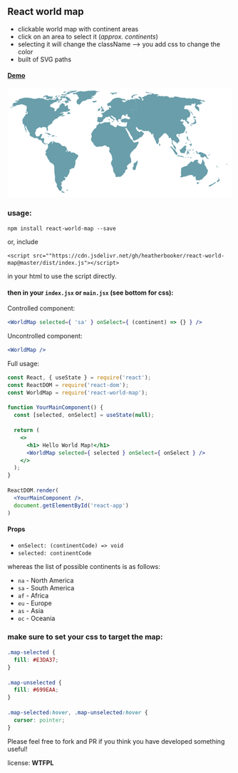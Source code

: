 ## React world map

- clickable world map with continent areas
- click on an area to select it (_approx. continents_)
- selecting it will change the className --> you add css to change the color
- built of SVG paths

#### [Demo](https://heatherbooker.github.io/react-world-map/)

![gif of map being clicked and changing colour](./docs/map-being-clicked.gif)

### usage:
```
npm install react-world-map --save
```
or, include
```
<script src=""https://cdn.jsdelivr.net/gh/heatherbooker/react-world-map@master/dist/index.js"></script>
```
in your html to use the script directly.

#### then in your `index.jsx` or `main.jsx` (see bottom for css):

Controlled component:
```jsx
<WorldMap selected={ 'sa' } onSelect={ (continent) => {} } />
```

Uncontrolled component:
```jsx
<WorldMap />
```

Full usage:
```jsx
const React, { useState } = require('react');
const ReactDOM = require('react-dom');
const WorldMap = require('react-world-map');

function YourMainComponent() {
  const [selected, onSelect] = useState(null);

  return (
    <>
      <h1> Hello World Map!</h1>
      <WorldMap selected={ selected } onSelect={ onSelect } />
    </>
  );
}

ReactDOM.render(
  <YourMainComponent />,
  document.getElementById('react-app')
)
```

#### Props
- `onSelect: (continentCode) => void`
- `selected: continentCode`

whereas the list of possible continents is as follows:
- `na` - North America
- `sa` - South America
- `af` - Africa
- `eu` - Europe
- `as` - Asia
- `oc` - Oceania

### make sure to set your css to target the map: 
```css
.map-selected {
  fill: #E3DA37;
}

.map-unselected {
  fill: #699EAA;
}

.map-selected:hover, .map-unselected:hover {
  cursor: pointer;
}
```

Please feel free to fork and PR if you think you have developed something useful!

license: **WTFPL**
